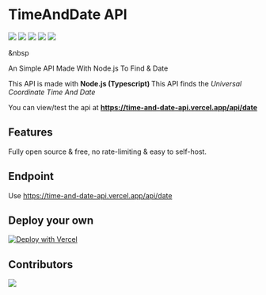 # TimeAndDate API
![](https://img.shields.io/github/license/Nisarga-Developer/TimeAndDate-api)
![](https://img.shields.io/badge/Maintained-Yes-Blue)
![](https://img.shields.io/github/forks/Nisarga-Developer/TimeAndDate-api)
![](https://img.shields.io/github/stars/Nisarga-Developer/TimeAndDate-api)
![](https://img.shields.io/github/last-commit/Nisarga-Developer/TimeAndDate-api)

&nbsp

An Simple API Made With Node.js To Find &amp; Date

This API is made with <b> Node.js (Typescript) </b>
This API finds the <em> Universal Coordinate Time And Date </em>

You can view/test the api at 
<b> https://time-and-date-api.vercel.app/api/date </b>

## Features
Fully open source & free, no rate-limiting & easy to self-host.


## Endpoint
Use https://time-and-date-api.vercel.app/api/date


## Deploy your own 
[![Deploy with Vercel](https://vercel.com/button)](https://vercel.com/new/clone?repository-url=https://github.com/Nisarga-Developer/TimeAndDate-API/)

## Contributors

<a href="https://github.com/Nisarga-developer/TimeandDate-API">
  <img src="https://contrib.rocks/image?repo=nisarga-developer/timeanddate-api" />
</a>

